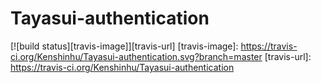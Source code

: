 # Tayasui-authentication
[![build status][travis-image]][travis-url]
[travis-image]: https://travis-ci.org/Kenshinhu/Tayasui-authentication.svg?branch=master
[travis-url]: https://travis-ci.org/Kenshinhu/Tayasui-authentication